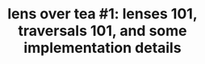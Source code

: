 ---
title: ! 'lens over tea #1: lenses 101, traversals 101, and some implementation details'
url: http://artyom.me/lens-over-tea-1
authors:
- Artyom Kazak
type: article
tags:
- lenses
doHaskell-type: blog post
dohaskell-year: 2014
---